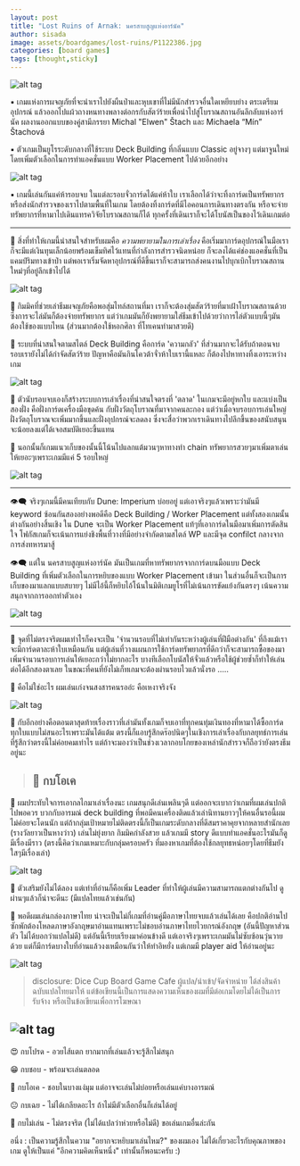 ```yaml
---
layout: post
title: "Lost Ruins of Arnak: นครสาบสูญแห่งอาร์นัค"
author: sisada
image: assets/boardgames/lost-ruins/P1122386.jpg
categories: [board games]
tags: [thought,sticky]
---
```


![alt tag](/assets/boardgames/lost-ruins/P1122386.jpg)

▪️ เกมแห่งการผจญภัยที่จะนำเราไปยังผืนป่าและหุบเขาที่ไม่มีนักสำรวจอื่นใดเหยียบย่าง ตระเตรียมอุปกรณ์ แล้วออกไปแผ้วถางหนทางพลางต่อกรกับสัตว์ร้ายเพื่อนำไปสู่โบราณสถานอันลึกลับแห่งอาร์นัค ผลงานออกแบบของคู่สามีภรรยา Michal "Elwen" Štach และ Michaela “Mín” Štachová

▪️ ตัวเกมเป็นยูโรระดับกลางที่ใช้ระบบ Deck Building ที่กลิ่นแบบ Classic อยู่จางๆ แต่มาจูนใหม่โดยเพิ่มตัวเลือกในการทำแอคชั่นแบบ Worker Placement ไปด้วยอีกอย่าง

![alt tag](/assets/boardgames/lost-ruins/P1122418.jpg)

▪️ เกมนี้เล่นกันแค่ห้ารอบจบ ในแต่ละรอบจั่วการ์ดได้แค่ห้าใบ เราเลือกได้ว่าจะทิ้งการ์ดเป็นทรัพยากรหรือส่งนักสำรวจของเราไปตามพื้นที่ในเกม โดยต้องทิ้งการ์ดที่มีไอคอนการเดินทางตรงกัน หรือจะจ่ายทรัพยากรที่หามาไปเดินแทรควิจัยโบราณสถานก็ได้ ทุกครั้งที่เดินเราก็จะได้โบนัสเป็นของไว้เดินเกมต่อ

---

🔹 สิ่งที่ทำให้เกมนี้น่าสนใจสำหรับผมคือ *ความพยายามในการเล่าเรื่อง* คือเริ่มมาการ์ดอุปกรณ์ในมือเราก็จะมีแต่เงินทุนเล็กน้อยพร้อมเข็มทิศไว้แทนที่กำลังการสำรวจนิดหน่อย ก็จะลงได้แค่ช่องแอคชั่นที่เป็นแคมป์ริมทางเข้าป่า แต่พอเราเริ่มจัดหาอุปกรณ์ที่ดีขึ้นเราก็จะสามารถส่งคนงานไปบุกเบิกโบราณสถานใหม่ๆที่อยู่ลึกเข้าไปได้ 

![alt tag](/assets/boardgames/lost-ruins/P1122403.jpg)

🔹 กิมมิคที่ช่วยเล่าธีมผจญภัยคือพอสุ่มไทล์สถานที่มา เราก็จะต้องสุ่มสัตว์ร้ายที่มาเฝ้าโบราณสถานด้วย ซึ่งการจะไล่มันก็ต้องจ่ายทรัพยากร แต่ว่าเกมมันก็ยังพยายามใส่ธีมเข้าไปด้วยว่าการไล่ตัวแบบนี้ๆมันต้องใช้ของแบบไหน (ส่วนมากต้องใช้หอกศิลา ที่โทเคนทำมาสวยดี)

🔹 ระบบที่น่าสนใจตามสไตล์ Deck Building คือการ์ด 'ความกลัว' ที่ส่วนมากจะได้รับถ้าตอนจบรอบเรายังไม่ได้กำจัดสัตว์ร้าย ปัญหาคือมันกินโควต้าจั่วห้าใบเรานี้แหละ ก็ต้องไปหาทางทิ้งเอาระหว่างเกม

![alt tag](/assets/boardgames/lost-ruins/P1122428.jpg)

🔹 ตัวนับรอบจบเองก็สร้างระบบการเล่าเรื่องที่น่าสนใจตรงที่ 'ตลาด' ในเกมจะมีอยู่หกใบ และแบ่งเป็นสองฝั่ง คือฝั่งการ์ดเครื่องมือขุดค้น กับฝั่งวัตถุโบราณที่มาจากคนละกอง แต่ว่าเมื่อจบรอบการเล่นใหญ่ ฝั่งวัตถุโบราณจะเพิ่มมากขึ้นและฝั่งอุปกรณ์จะลดลง ซึ่งจะสื่อว่าพวกเราเดินทางไปลึกขึ้นของสนับสนุนจะน้อยลงแต่ได้เจอสมบัติเยอะขึ้นแทน

🔹 นอกนั้นก็เกมแนวเก็บของนั้นนี้โน้นไปแลกแต้มวนๆหาทางทำ chain ทรัพยากรสวยๆมาเพิ่มตาเล่นให้เยอะๆเพราะเกมมีแค่ 5 รอบใหญ่

![alt tag](/assets/boardgames/lost-ruins/P1122435.jpg)

---
👁‍🗨  จริงๆเกมนี้มีคนเทียบกับ Dune: Imperium บ่อยอยู่ แต่เอาจริงๆแล้วเพราะว่ามันมี keyword ซ้อนกันสองอย่างพอดีคือ Deck Building / Worker Placement แต่ทั้งสองเกมนั้นต่างกันอย่างสิ้นเชิง ใน Dune จะเป็น Worker Placement แท้ๆที่เอาการ์ดในมือมาเพิ่มการตัดสินใจ โฟกัสเกมก็จะเน้นการแย่งชิงพื้นที่วางที่มีอย่างจำกัดตามสไตล์ WP และมีจุด confilct กลางจากการส่งทหารมาสู้

👁‍🗨  แต่ใน นครสาบสูญแห่งอาร์นัค มันเป็นเกมที่หาทรัพยากรจากการ์ดบนมือแบบ Deck Building ที่เพิ่มตัวเลือกในการหยิบของแบบ Worker Placement เข้ามา ในส่วนอื่นก็จะเป็นการเก็บของมาแลกแบบสบายๆ ไม่มีไอ้นี้ก็หยิบไอ้โน้นในมิติเกมยูโรที่ไม่เน้นการขัดแย้งกันตรงๆ เน้นความสนุกจากการออกท่าตัวเอง

![alt tag](/assets/boardgames/lost-ruins/P1122422.jpg)

---
🔸 จุดที่ไม่ตรงจริตผมเท่าไรก็คงจะเป็น 'จำนวนรอบที่ไม่เท่ากันระหว่างผู้เล่นที่ฝีมือต่างกัน'  ที่ถึงแม้เราจะมีการ์ดตาละห้าใบเหมือนกัน แต่ผู้เล่นที่วางแผนการใช้การ์ดทรัพยากรที่ดีกว่าก็จะสามารถซื้อของมาเพิ่มจำนวนรอบการเล่นให้เยอะกว่าไม่ยากอะไร บางทีเลือกโบนัสให้จั่วแล้วหรือใช้ผู้ช่วยซ้ำก็ทำให้เล่นต่อได้อีกสองตาเลย ในขณะที่คนที่ยังไม่เก็ทเกมจะต้องผ่านรอบไวแล้วนั่งรอ .....

🔸 คือไม่ใช่อะไร ผมเล่นเก่งจนสงสารคนรออ่ะ คือเหงาจริงจัง

![alt tag](/assets/boardgames/lost-ruins/P1122390.jpg)

🔸 กับอีกอย่างคือตอนตาสุดท้ายเรื่องราวที่เล่ามันทั้งเกมก็จบเอาที่ทุกคนทุ่มเงินทองที่หามาได้ซื้อการ์ดทุกใบแบบไม่สนอะไรเพราะมันได้แต้ม ตรงนี้ก็แอบรู้สึกดร๊อปนิดๆในเชิงการเล่าเรื่องกับกลยุทธ์การเล่นที่รู้สึกว่าตรงนี้ไม่ค่อยคมเท่าไร แต่ถ้าจะมองว่าเป็นช่วงเวลากอบโกยของเหล่านักสำรวจก็ถือว่ายังตรงธีมอยู่นะ

> ## 🐸 กบโอเค

💬  ผมประทับใจการเอากลไกมาเล่าเรื่องนะ เกมสนุกดีเล่นเพลินๆดี แต่ออกจะเบากว่าเกมที่ผมเล่นปกติไปพอควร บวกกับอารมณ์ deck building ที่พอมีคนเครื่องติดแล้วเล่านิทานยาวๆให้คนอื่นรอนี้ผมไม่ค่อยจะโดนนัก แต่ถ้ากลุ่มเป้าหมายไม่ติดตรงนี้ก็เป็นเกมระดับกลางที่ดีสมราคาคุยจากหลายสำนักเลย (รางวัลยาวเป็นหางว่าว) เล่นไม่ยุ่งยาก กิมมิคกำลังสวย แล้วเกมมี story ดีแบบทำแอคชั่นอะไรมันก็ดูมีเรื่องมีราว (ตรงนี้คิดว่าเกมเหมาะกับกลุ่มครอบครัว ที่มองหาเกมที่ต้องใช้กลยุทธหน่อยๆโดยที่ธีมยังใสๆมีเรื่องเล่า)

![alt tag](/assets/boardgames/lost-ruins/P1122399.jpg)

💬  ตัวเสริมยังไม่ได้ลอง แต่เท่าที่อ่านก็คือเพิ่ม Leader ที่ทำให้ผู้เล่นมีความสามารถแตกต่างกันไป ดูผ่านๆแล้วก็น่าจะดีนะ (มีแปลไทยแล้วเช่นกัน)

💬  พอดีผมเล่นกล่องภาษาไทย น่าจะเป็นไม่กี่เกมที่อ่านคู่มือภาษาไทยจบแล้วเล่นได้เลย คือปกติอ่านไปซักพักต้องโหลดภาษาอังกฤษมาอ่านแทนเพราะไม่ชอบอ่านภาษาไทยไวยกรณ์อังกฤษ (อันนี้ปัญหาส่วนตัว ไม่ได้บอกว่าแปลไม่ดี) แต่อันนี้เรียบเรียงมาค่อนข้างดี แต่เอาจริงๆเพราะเกมมันไม่ซับซ้อนวุ่นวายด้วย แต่ก็มีการ์ดบางใบที่อ่านแล้วงงเหมือนกันว่าให้ทำอิหยั่ง แต่เกมมี player aid ให้อ่านอยู่นะ

![alt tag](/assets/boardgames/lost-ruins/P1122413.jpg)

> disclosure:
 Dice Cup Board Game Cafe ผู้แปล/นำเข้า/จัดจำหน่าย ได้ส่งสินค้าฉบับแปลไทยมาให้ แต่ข้อเขียนนี้เป็นการแสดงความเห็นของผมที่มีต่อเกมโดยไม่ได้เป็นการรับจ้าง หรือเป็นข้อเขียนเพื่อการโฆษณา

 ![alt tag](/assets/boardgames/lost-ruins/P1122415.jpg)
---
😍 กบโปรด - อวยไส้แตก ยากมากที่เล่นแล้วจะรู้สึกไม่สนุก

😁 กบชอบ - พร้อมจะเล่นตลอด

🙂 กบโอเค - ชอบในบางแง่มุม แต่อาจจะเล่นไม่บ่อยหรือเล่นแค่บางอารมณ์

😐 กบเฉย - ไม่ได้เกลียดอะไร ถ้าไม่มีตัวเลือกอื่นก็เล่นได้อยู่

🖕 กบไม่เล่น - ไม่ตรงจริต (ไม่ได้แปลว่าห่วยหรือไม่ดี) ขอเล่นเกมอื่นล่ะกัน

อนึ่ง : เป็นความรู้สึกในความ "อยากจะหยิบมาเล่นไหม?" ของผมเอง ไม่ได้เกี่ยวอะไรกับคุณภาพของเกม ดูให้เป็นแค่ "อีกความคิดเห็นหนึ่ง" เท่านั้นก็พอนะครับ :)